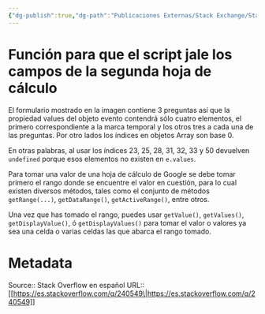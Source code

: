 ```yaml
---
{"dg-publish":true,"dg-path":"Publicaciones Externas/Stack Exchange/Stack Overflow en español/es.stackoverflow.com-240549.md","permalink":"/publicaciones-externas/stack-exchange/stack-overflow-en-espanol/es-stackoverflow-com-240549/","title":"Función para que el script jale los campos de la segunda hoja de cálculo","hide":true,"noteIcon":"\"0\"","created":"2024-04-03T12:49:10.728-06:00","updated":"2024-04-05T16:43:54.953-06:00"}
---
```


# Función para que el script jale los campos de la segunda hoja de cálculo

El formulario mostrado en la imagen contiene 3 preguntas así que la propiedad values del objeto evento contendrá sólo cuatro elementos, el primero correspondiente a la marca temporal y los otros tres a cada una de las preguntas. Por otro lados los índices en objetos Array son base 0.

En otras palabras, al usar los índices 23, 25, 28, 31, 32, 33 y 50 devuelven `undefined` porque esos elementos no existen en `e.values`.

Para tomar una valor de una hoja de cálculo de Google se debe tomar primero el rango donde se encuentre el valor en cuestión, para lo cual existen diversos métodos, tales como el conjunto de métodos `getRange(...)`, `getDataRange()`, `getActiveRange()`, entre otros.

Una vez que has tomado el rango, puedes usar `getValue()`, `getValues()`, `getDisplayValue()`, ó `getDisplayValues()` para tomar el valor o valores ya sea una celda o varias celdas las que abarca el rango tomado.

# Metadata
Source:: Stack Overflow en español
URL:: [[https://es.stackoverflow.com/q/240549\|https://es.stackoverflow.com/q/240549]]


